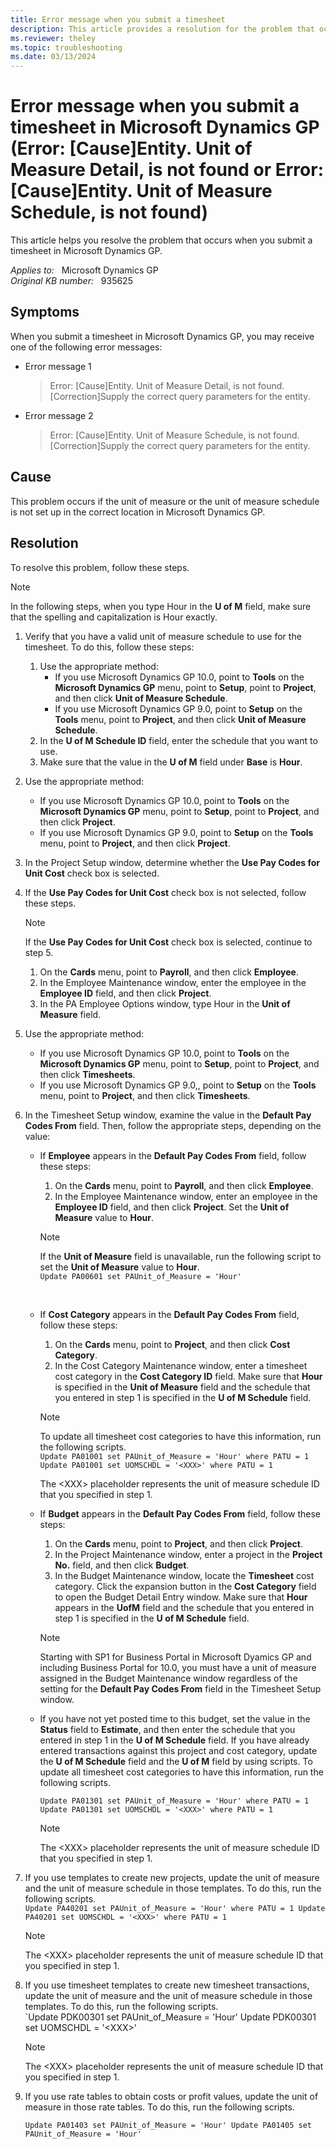 ```yaml
---
title: Error message when you submit a timesheet
description: This article provides a resolution for the problem that occurs when you submit a timesheet in Microsoft Dynamics GP.
ms.reviewer: theley
ms.topic: troubleshooting
ms.date: 03/13/2024
---
```

# Error message when you submit a timesheet in Microsoft Dynamics GP (Error: [Cause]Entity. Unit of Measure Detail, is not found or Error: [Cause]Entity. Unit of Measure Schedule, is not found)

This article helps you resolve the problem that occurs when you submit a timesheet in Microsoft Dynamics GP.

_Applies to:_ &nbsp; Microsoft Dynamics GP  
_Original KB number:_ &nbsp; 935625  

## Symptoms

When you submit a timesheet in Microsoft Dynamics GP, you may receive one of the following error messages:

- Error message 1

  > Error: [Cause]Entity. Unit of Measure Detail, is not found. [Correction]Supply the correct query parameters for the entity.

- Error message 2

  > Error: [Cause]Entity. Unit of Measure Schedule, is not found. [Correction]Supply the correct query parameters for the entity.

## Cause

This problem occurs if the unit of measure or the unit of measure schedule is not set up in the correct location in Microsoft Dynamics GP.

## Resolution

To resolve this problem, follow these steps.

> [!NOTE]
> In the following steps, when you type Hour in the **U of M** field, make sure that the spelling and capitalization is Hour exactly.

1. Verify that you have a valid unit of measure schedule to use for the timesheet. To do this, follow these steps:
    1. Use the appropriate method:
        - If you use Microsoft Dynamics GP 10.0, point to **Tools** on the **Microsoft Dynamics GP** menu, point to **Setup**, point to **Project**, and then click **Unit of Measure Schedule**.
        - If you use Microsoft Dynamics GP 9.0, point to **Setup** on the **Tools** menu, point to **Project**, and then click **Unit of Measure Schedule**.
    1. In the **U of M Schedule ID** field, enter the schedule that you want to use.
    1. Make sure that the value in the **U of M** field under **Base** is **Hour**.
1. Use the appropriate method:
    - If you use Microsoft Dynamics GP 10.0, point to **Tools** on the **Microsoft Dynamics GP** menu, point to **Setup**, point to **Project**, and then click **Project**.
    - If you use Microsoft Dynamics GP 9.0, point to **Setup** on the **Tools** menu, point to **Project**, and then click **Project**.
1. In the Project Setup window, determine whether the **Use Pay Codes for Unit Cost** check box is selected.
1. If the **Use Pay Codes for Unit Cost** check box is not selected, follow these steps.
    > [!NOTE]
    > If the **Use Pay Codes for Unit Cost** check box is selected, continue to step 5.
    1. On the **Cards** menu, point to **Payroll**, and then click **Employee**.
    1. In the Employee Maintenance window, enter the employee in the **Employee ID** field, and then click **Project**.
    1. In the PA Employee Options window, type Hour in the **Unit of Measure** field.
1. Use the appropriate method:
    - If you use Microsoft Dynamics GP 10.0, point to **Tools** on the **Microsoft Dynamics GP** menu, point to **Setup**, point to **Project**, and then click **Timesheets**.
    - If you use Microsoft Dynamics GP 9.0,, point to **Setup** on the **Tools** menu, point to **Project**, and then click **Timesheets**.
1. In the Timesheet Setup window, examine the value in the **Default Pay Codes From** field. Then, follow the appropriate steps, depending on the value:
    - If **Employee** appears in the **Default Pay Codes From** field, follow these steps:
      1. On the **Cards** menu, point to **Payroll**, and then click **Employee**.
      1. In the Employee Maintenance window, enter an employee in the **Employee ID** field, and then click **Project**. Set the **Unit of Measure** value to **Hour**.

      > [!NOTE]
      > If the **Unit of Measure** field is unavailable, run the following script to set the **Unit of Measure** value to **Hour**.</br>`Update PA00601 set PAUnit_of_Measure = 'Hour'`</li></br>
    - If **Cost Category** appears in the **Default Pay Codes From** field, follow these steps:
      1. On the **Cards** menu, point to **Project**, and then click **Cost Category**.
      1. In the Cost Category Maintenance window, enter a timesheet cost category in the **Cost Category ID** field. Make sure that **Hour** is specified in the **Unit of Measure** field and the schedule that you entered in step 1 is specified in the **U of M Schedule** field.

        > [!NOTE]
        > To update all timesheet cost categories to have this information, run the following scripts.</br>`Update PA01001 set PAUnit_of_Measure = 'Hour' where PATU = 1 Update PA01001 set UOMSCHDL = '<XXX>' where PATU = 1`
        >
        > The \<XXX> placeholder represents the unit of measure schedule ID that you specified in step 1.
    - If **Budget** appears in the **Default Pay Codes From** field, follow these steps:
      1. On the **Cards** menu, point to **Project**, and then click **Project**.
      1. In the Project Maintenance window, enter a project in the **Project No.** field, and then click **Budget**.
      1. In the Budget Maintenance window, locate the **Timesheet** cost category. Click the expansion button in the **Cost Category** field to open the Budget Detail Entry window. Make sure that **Hour** appears in the **UofM** field and the schedule that you entered in step 1 is specified in the **U of M Schedule** field.

        > [!NOTE]
        > Starting with SP1 for Business Portal in Microsoft Dyamics GP and including Business Portal for 10.0, you must have a unit of measure assigned in the Budget Maintenance window regardless of the setting for the **Default Pay Codes From** field in the Timesheet Setup window.
    - If you have not yet posted time to this budget, set the value in the **Status** field to **Estimate**, and then enter the schedule that you entered in step 1 in the **U of M Schedule** field. If you have already entered transactions against this project and cost category, update the **U of M Schedule** field and the **U of M** field by using scripts. To update all timesheet cost categories to have this information, run the following scripts.

      `Update PA01301 set PAUnit_of_Measure = 'Hour' where PATU = 1 Update PA01301 set UOMSCHDL = '<XXX>' where PATU = 1`
      > [!NOTE]
      > The \<XXX> placeholder represents the unit of measure schedule ID that you specified in step 1.
1. If you use templates to create new projects, update the unit of measure and the unit of measure schedule in those templates. To do this, run the following scripts.</br>`Update PA40201 set PAUnit_of_Measure = 'Hour' where PATU = 1 Update PA40201 set UOMSCHDL = '<XXX>' where PATU = 1`
    > [!NOTE]
    > The \<XXX> placeholder represents the unit of measure schedule ID that you specified in step 1.
1. If you use timesheet templates to create new timesheet transactions, update the unit of measure and the unit of measure schedule in those templates. To do this, run the following scripts.</br>`Update PDK00301 set PAUnit_of_Measure = 'Hour' Update PDK00301 set UOMSCHDL = '\<XXX>'
    > [!NOTE]
    > The \<XXX> placeholder represents the unit of measure schedule ID that you specified in step 1.
1. If you use rate tables to obtain costs or profit values, update the unit of measure in those rate tables. To do this, run the following scripts.

    `Update PA01403 set PAUnit_of_Measure = 'Hour' Update PA01405 set PAUnit_of_Measure = 'Hour'`
